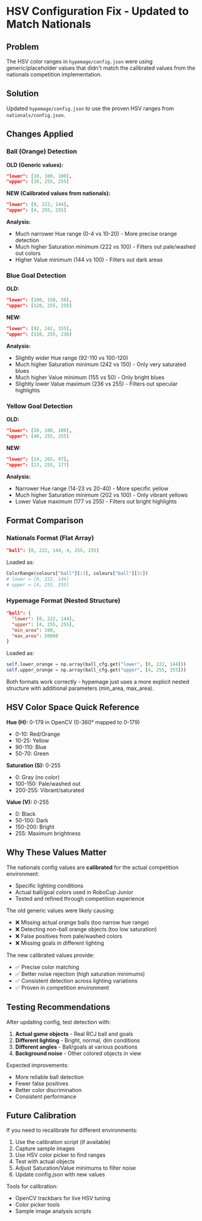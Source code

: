 # HSV Configuration Fix - Updated to Match Nationals

## Problem
The HSV color ranges in `hypemage/config.json` were using generic/placeholder values that didn't match the calibrated values from the nationals competition implementation.

## Solution
Updated `hypemage/config.json` to use the proven HSV ranges from `nationals/config.json`.

## Changes Applied

### Ball (Orange) Detection
**OLD (Generic values):**
```json
"lower": [10, 100, 100],
"upper": [20, 255, 255]
```

**NEW (Calibrated values from nationals):**
```json
"lower": [0, 222, 144],
"upper": [4, 255, 255]
```

**Analysis:**
- Much narrower Hue range (0-4 vs 10-20) - More precise orange detection
- Much higher Saturation minimum (222 vs 100) - Filters out pale/washed out colors
- Higher Value minimum (144 vs 100) - Filters out dark areas

### Blue Goal Detection
**OLD:**
```json
"lower": [100, 150, 50],
"upper": [120, 255, 255]
```

**NEW:**
```json
"lower": [92, 242, 155],
"upper": [110, 255, 236]
```

**Analysis:**
- Slightly wider Hue range (92-110 vs 100-120)
- Much higher Saturation minimum (242 vs 150) - Only very saturated blues
- Much higher Value minimum (155 vs 50) - Only bright blues
- Slightly lower Value maximum (236 vs 255) - Filters out specular highlights

### Yellow Goal Detection
**OLD:**
```json
"lower": [20, 100, 100],
"upper": [40, 255, 255]
```

**NEW:**
```json
"lower": [14, 202, 97],
"upper": [23, 255, 177]
```

**Analysis:**
- Narrower Hue range (14-23 vs 20-40) - More specific yellow
- Much higher Saturation minimum (202 vs 100) - Only vibrant yellows
- Lower Value maximum (177 vs 255) - Filters out bright highlights

## Format Comparison

### Nationals Format (Flat Array)
```json
"ball": [0, 222, 144, 4, 255, 255]
```
Loaded as:
```python
ColorRange(colours["ball"][:3], colours["ball"][3:])
# lower = [0, 222, 144]
# upper = [4, 255, 255]
```

### Hypemage Format (Nested Structure)
```json
"ball": {
  "lower": [0, 222, 144],
  "upper": [4, 255, 255],
  "min_area": 100,
  "max_area": 50000
}
```
Loaded as:
```python
self.lower_orange = np.array(ball_cfg.get("lower", [0, 222, 144]))
self.upper_orange = np.array(ball_cfg.get("upper", [4, 255, 255]))
```

Both formats work correctly - hypemage just uses a more explicit nested structure with additional parameters (min_area, max_area).

## HSV Color Space Quick Reference

**Hue (H):** 0-179 in OpenCV (0-360° mapped to 0-179)
- 0-10: Red/Orange
- 10-25: Yellow
- 90-110: Blue
- 50-70: Green

**Saturation (S):** 0-255
- 0: Gray (no color)
- 100-150: Pale/washed out
- 200-255: Vibrant/saturated

**Value (V):** 0-255
- 0: Black
- 50-100: Dark
- 150-200: Bright
- 255: Maximum brightness

## Why These Values Matter

The nationals config values are **calibrated** for the actual competition environment:
- Specific lighting conditions
- Actual ball/goal colors used in RoboCup Junior
- Tested and refined through competition experience

The old generic values were likely causing:
- ❌ Missing actual orange balls (too narrow hue range)
- ❌ Detecting non-ball orange objects (too low saturation)
- ❌ False positives from pale/washed colors
- ❌ Missing goals in different lighting

The new calibrated values provide:
- ✅ Precise color matching
- ✅ Better noise rejection (high saturation minimums)
- ✅ Consistent detection across lighting variations
- ✅ Proven in competition environment

## Testing Recommendations

After updating config, test detection with:

1. **Actual game objects** - Real RCJ ball and goals
2. **Different lighting** - Bright, normal, dim conditions
3. **Different angles** - Ball/goals at various positions
4. **Background noise** - Other colored objects in view

Expected improvements:
- More reliable ball detection
- Fewer false positives
- Better color discrimination
- Consistent performance

## Future Calibration

If you need to recalibrate for different environments:

1. Use the calibration script (if available)
2. Capture sample images
3. Use HSV color picker to find ranges
4. Test with actual objects
5. Adjust Saturation/Value minimums to filter noise
6. Update config.json with new values

Tools for calibration:
- OpenCV trackbars for live HSV tuning
- Color picker tools
- Sample image analysis scripts
